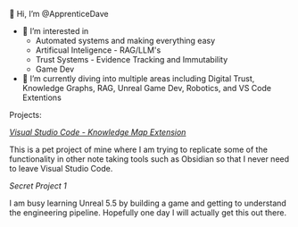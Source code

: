 👋 Hi, I’m @ApprenticeDave
- 👀 I’m interested in
  - Automated systems and making everything easy
  - Artificual Inteligence - RAG/LLM's
  - Trust Systems - Evidence Tracking and Immutability
  - Game Dev
- 🌱 I’m currently diving into multiple areas including Digital Trust, Knowledge Graphs, RAG, Unreal Game Dev, Robotics, and VS Code Extentions

Projects:

*[Visual Studio Code - Knowledge Map Extension](https://github.com/ApprenticeDave/VSCodeKnowledgeMap)*

This is a pet project of mine where I am trying to replicate some of the functionality in other note taking tools such as Obsidian so that I never need to leave Visual Studio Code. 

*Secret Project 1*

I am busy learning Unreal 5.5 by building a game and getting to understand the engineering pipeline. Hopefully one day I will actually get this out there. 

<!---
ApprenticeDave/ApprenticeDave is a ✨ special ✨ repository because its `README.md` (this file) appears on your GitHub profile.
You can click the Preview link to take a look at your changes.
--->
